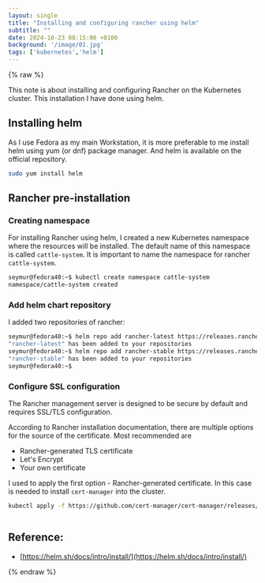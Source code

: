 ```yaml
---
layout: single
title: "Installing and configuring rancher using helm"
subtitle: ""
date: 2024-10-23 08:15:00 +0100
background: '/image/01.jpg'
tags: ['kubernetes','helm']
---
```


{% raw %}


This note is about installing and configuring Rancher on the Kubernetes cluster. This installation I have done using helm.



## Installing helm

As I use Fedora as my main Workstation, it is more preferable to me install helm using yum (or dnf) package manager. And helm is available on the official repository.

````bash
sudo yum install helm
````

## Rancher pre-installation 

### Creating namespace
For installing Rancher using helm, I created a new Kubernetes namespace where the resources will be installed. The default name of this namespace is called ``cattle-system``. It is important to name the namespace for rancher ``cattle-system``.

````bash
seymur@fedora40:~$ kubectl create namespace cattle-system
namespace/cattle-system created
````

### Add helm chart repository 

I added two repositories of rancher:

````bash
seymur@fedora40:~$ helm repo add rancher-latest https://releases.rancher.com/server-charts/latest
"rancher-latest" has been added to your repositories
seymur@fedora40:~$ helm repo add rancher-stable https://releases.rancher.com/server-charts/stable
"rancher-stable" has been added to your repositories
seymur@fedora40:~$ 
````

### Configure SSL configuration

The Rancher management server is designed to be secure by default and requires SSL/TLS configuration.

According to Rancher installation documentation, there are multiple options for the source of the certificate. Most recommended are 
- Rancher-generated TLS certificate
- Let's Encrypt
- Your own certificate

I used to apply the first option - Rancher-generated certificate. In this case is needed to install ``cert-manager`` into the cluster.



````bash
kubectl apply -f https://github.com/cert-manager/cert-manager/releases/download/v1.16.1/cert-manager.yaml
````


````bash

````

## Reference:

- [https://helm.sh/docs/intro/install/](https://helm.sh/docs/intro/install/)

{% endraw %}

